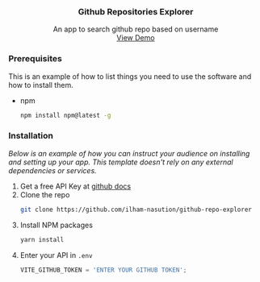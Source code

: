 <!-- PROJECT LOGO -->
<br />
<div align="center">

  <h3 align="center">Github Repositories Explorer</h3>

  <p align="center">
    An app to search github repo based on username
    <br />
    <a href="https://github-repo-explorer-eight.vercel.app/">View Demo</a>
  </p>
</div>

### Prerequisites

This is an example of how to list things you need to use the software and how to install them.
* npm
  ```sh
  npm install npm@latest -g
  ```

### Installation

_Below is an example of how you can instruct your audience on installing and setting up your app. This template doesn't rely on any external dependencies or services._

1. Get a free API Key at [github docs](https://docs.github.com/en/rest?apiVersion=2022-11-28)
2. Clone the repo
   ```sh
   git clone https://github.com/ilham-nasution/github-repo-explorer
   ```
3. Install NPM packages
   ```sh
   yarn install
   ```
4. Enter your API in `.env`
   ```js
   VITE_GITHUB_TOKEN = 'ENTER YOUR GITHUB TOKEN';
   ```
